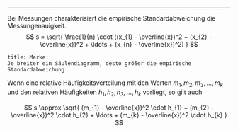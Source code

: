 ***

Bei Messungen charakterisiert die empirische Standardabweichung die Messungenauigkeit.
$$
s = \sqrt{ \frac{1}{n} \cdot ((x_{1} - \overline{x})^2 + (x_{2} - \overline{x})^2 + \ldots + (x_{n} - \overline{x})^2) }
$$


```ad-tip
title: Merke:
Je breiter ein Säulendiagramm, desto größer die empirische Standardabweichung

```

Wenn eine relative Häufigkeitsverteilung mit den Werten $m_{1}, m_{2}, m_{3}, \ldots , m_{k}$ und den relativen Häufigkeiten $h_{1}, h_{2}, h_{3}, \ldots , h_{k}$ vorliegt, so gilt auch

$$
s \approx \sqrt{ (m_{1} - \overline{x})^2 \cdot h_{1} + (m_{2} - \overline{x})^2 \cdot h_{2} + \ldots + (m_{k} - \overline{x})^2 \cdot h_{k} }
$$
